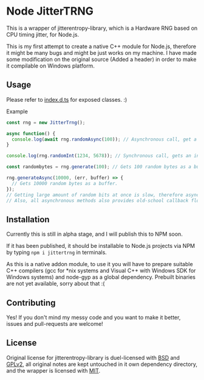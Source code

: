 Node JitterTRNG
===============

This is a wrapper of jitterentropy-library, which is a Hardware RNG based on CPU timing jitter, for Node.js.

This is my first attempt to create a native C++ module for Node.js, therefore it might be many bugs and might be just works on my machine. I have made some modification on the original source (Added a header) in order to make it compilable on Windows platform.

Usage
-----

Please refer to [index.d.ts](lib/index.d.ts) for exposed classes. :)

Example
```javascript
const rng = new JitterTrng();

async function() {
  console.log(await rng.randomAsync(100)); // Asynchronous call, get a float-point number between 0 and 100
}

console.log(rng.randomInt(1234, 5678)); // Synchronous call, gets an integer number between 1234 and 5678

const randombytes = rng.generate(100); // Gets 100 random bytes as a buffer.

rng.generateAsync(10000, (err, buffer) => {
  // Gets 10000 random bytes as a buffer.
});
// Getting large amount of random bits at once is slow, therefore asynchronous call will be safer as this does not block the javascript execution thread.
// Also, all asynchronous methods also provides old-school callback flow for use.
```

Installation
------------

Currently this is still in alpha stage, and I will publish this to NPM soon.

If it has been published, it should be installable to Node.js projects via NPM by typing `npm i jittertrng` in terminals.

As this is a native addon module, to use it you will have to prepare suitable C++ compilers (gcc for *nix systems and Visual C++ with Windows SDK for Windows systems) and node-gyp as a global dependency. Prebuilt binaries are not yet available, sorry about that :(

Contributing
------------

Yes! If you don't mind my messy code and you want to make it better, issues and pull-requests are welcome!

License
-------

Original license for jitterentropy-library is duel-licensed with [BSD](deps/jitterentropy-library/COPYING.bsd) and [GPLv2](deps/jitterentropy-library/COPYING.gplv2), all original notes are kept untouched in it own dependency directory, and the wrapper is licensed with [MIT](LICENSE).